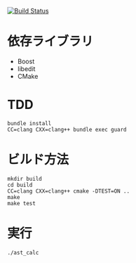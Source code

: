 [![Build Status](https://travis-ci.org/umireon/klang.svg?branch=master)](https://travis-ci.org/umireon/klang)

# 依存ライブラリ
- Boost
- libedit
- CMake

# TDD
```
bundle install
CC=clang CXX=clang++ bundle exec guard
```

# ビルド方法
```
mkdir build
cd build
CC=clang CXX=clang++ cmake -DTEST=ON ..
make
make test
```

# 実行
```
./ast_calc
```
